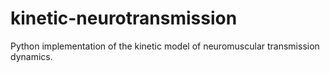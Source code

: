 # kinetic-neurotransmission
Python implementation of the kinetic model of neuromuscular transmission dynamics.

